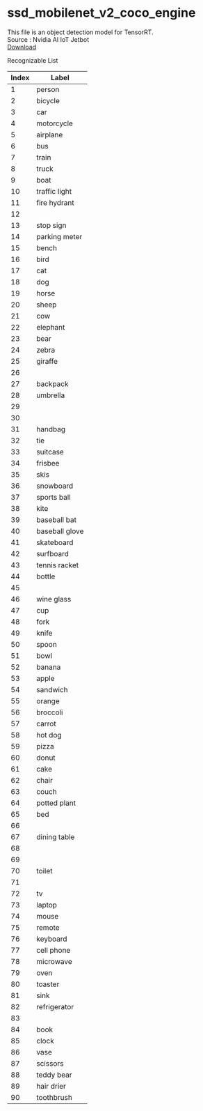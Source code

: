 # ssd_mobilenet_v2_coco_engine
This file is an object detection model for TensorRT.
<br style="font-size=0.5em">Source : Nvidia AI IoT Jetbot
<br><a href="https://drive.google.com/file/d/1Y76hPYgDdAm7F88a_HYv6kpS8Ysolgmt/view?usp=sharing">Download</a>

Recognizable List
<table>
<thead>
<tr>
<th>Index</th>
<th>Label</th>
</tr>
</thead>
<tbody>
</td>
</tr>
<tr>
<td>1</td>
<td>person</td>
</tr>
<tr>
<td>2</td>
<td>bicycle</td>
</tr>
<tr>
<td>3</td>
<td>car</td>
</tr>
<tr>
<td>4</td>
<td>motorcycle</td>
</tr>
<tr>
<td>5</td>
<td>airplane</td>
</tr>
<tr>
<td>6</td>
<td>bus</td>
</tr>
<tr>
<td>7</td>
<td>train</td>
</tr>
<tr>
<td>8</td>
<td>truck</td>
</tr>
<tr>
<td>9</td>
<td>boat</td>
</tr>
<tr>
<td>10</td>
<td>traffic light</td>
</tr>
<tr>
<td>11</td>
<td>fire hydrant</td>
</tr>
<tr>
<td>12</td>
<td></td>
</tr>
<tr>
<td>13</td>
<td>stop sign</td>
</tr>
<tr>
<td>14</td>
<td>parking meter</td>
</tr>
<tr>
<td>15</td>
<td>bench</td>
</tr>
<tr>
<td>16</td>
<td>bird</td>
</tr>
<tr>
<td>17</td>
<td>cat</td>
</tr>
<tr>
<td>18</td>
<td>dog</td>
</tr>
<tr>
<td>19</td>
<td>horse</td>
</tr>
<tr>
<td>20</td>
<td>sheep</td>
</tr>
<tr>
<td>21</td>
<td>cow</td>
</tr>
<tr>
<td>22</td>
<td>elephant</td>
</tr>
<tr>
<td>23</td>
<td>bear</td>
</tr>
<tr>
<td>24</td>
<td>zebra</td>
</tr>
<tr>
<td>25</td>
<td>giraffe</td>
</tr>
<tr>
<td>26</td>
<td></td>
</tr>
<tr>
<td>27</td>
<td>backpack</td>
</tr>
<tr>
<td>28</td>
<td>umbrella</td>
</tr>
<tr>
<td>29</td>
<td></td>
</tr>
<tr>
<td>30</td>
<td></td>
</tr>
<tr>
<td>31</td>
<td>handbag</td>
</tr>
<tr>
<td>32</td>
<td>tie</td>
</tr>
<tr>
<td>33</td>
<td>suitcase</td>
</tr>
<tr>
<td>34</td>
<td>frisbee</td>
</tr>
<tr>
<td>35</td>
<td>skis</td>
</tr>
<tr>
<td>36</td>
<td>snowboard</td>
</tr>
<tr>
<td>37</td>
<td>sports ball</td>
</tr>
<tr>
<td>38</td>
<td>kite</td>
</tr>
<tr>
<td>39</td>
<td>baseball bat</td>
</tr>
<tr>
<td>40</td>
<td>baseball glove</td>
</tr>
<tr>
<td>41</td>
<td>skateboard</td>
</tr>
<tr>
<td>42</td>
<td>surfboard</td>
</tr>
<tr>
<td>43</td>
<td>tennis racket</td>
</tr>
<tr>
<td>44</td>
<td>bottle</td>
</tr>
<tr>
<td>45</td>
<td></td>
</tr>
<tr>
<td>46</td>
<td>wine glass</td>
</tr>
<tr>
<td>47</td>
<td>cup</td>
</tr>
<tr>
<td>48</td>
<td>fork</td>
</tr>
<tr>
<td>49</td>
<td>knife</td>
</tr>
<tr>
<td>50</td>
<td>spoon</td>
</tr>
<tr>
<td>51</td>
<td>bowl</td>
</tr>
<tr>
<td>52</td>
<td>banana</td>
</tr>
<tr>
<td>53</td>
<td>apple</td>
</tr>
<tr>
<td>54</td>
<td>sandwich</td>
</tr>
<tr>
<td>55</td>
<td>orange</td>
</tr>
<tr>
<td>56</td>
<td>broccoli</td>
</tr>
<tr>
<td>57</td>
<td>carrot</td>
</tr>
<tr>
<td>58</td>
<td>hot dog</td>
</tr>
<tr>
<td>59</td>
<td>pizza</td>
</tr>
<tr>
<td>60</td>
<td>donut</td>
</tr>
<tr>
<td>61</td>
<td>cake</td>
</tr>
<tr>
<td>62</td>
<td>chair</td>
</tr>
<tr>
<td>63</td>
<td>couch</td>
</tr>
<tr>
<td>64</td>
<td>potted plant</td>
</tr>
<tr>
<td>65</td>
<td>bed</td>
</tr>
<tr>
<td>66</td>
<td></td>
</tr>
<tr>
<td>67</td>
<td>dining table</td>
</tr>
<tr>
<td>68</td>
<td></td>
</tr>
<tr>
<td>69</td>
<td></td>
</tr>
<tr>
<td>70</td>
<td>toilet</td>
</tr>
<tr>
<td>71</td>
<td></td>
</tr>
<tr>
<td>72</td>
<td>tv</td>
</tr>
<tr>
<td>73</td>
<td>laptop</td>
</tr>
<tr>
<td>74</td>
<td>mouse</td>
</tr>
<tr>
<td>75</td>
<td>remote</td>
</tr>
<tr>
<td>76</td>
<td>keyboard</td>
</tr>
<tr>
<td>77</td>
<td>cell phone</td>
</tr>
<tr>
<td>78</td>
<td>microwave</td>
</tr>
<tr>
<td>79</td>
<td>oven</td>
</tr>
<tr>
<td>80</td>
<td>toaster</td>
</tr>
<tr>
<td>81</td>
<td>sink</td>
</tr>
<tr>
<td>82</td>
<td>refrigerator</td>
</tr>
<tr>
<td>83</td>
<td></td>
</tr>
<tr>
<td>84</td>
<td>book</td>
</tr>
<tr>
<td>85</td>
<td>clock</td>
</tr>
<tr>
<td>86</td>
<td>vase</td>
</tr>
<tr>
<td>87</td>
<td>scissors</td>
</tr>
<tr>
<td>88</td>
<td>teddy bear</td>
</tr>
<tr>
<td>89</td>
<td>hair drier</td>
</tr>
<tr>
<td>90</td>
<td>toothbrush</td>
</tr>
</tbody>
</table>
